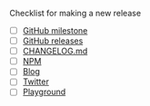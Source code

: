 Checklist for making a new release

- [ ] [GitHub milestone](https://github.com/prettier/prettier/milestones)
- [ ] [GitHub releases](https://github.com/prettier/prettier/releases)
- [ ] [CHANGELOG.md](https://github.com/prettier/prettier/blob/master/CHANGELOG.md)
- [ ] [NPM](https://www.npmjs.com/package/prettier)
- [ ] [Blog](https://prettier.io/blog/)
- [ ] [Twitter](https://twitter.com/PrettierCode)
- [ ] [Playground](https://prettier.io/playground/)
